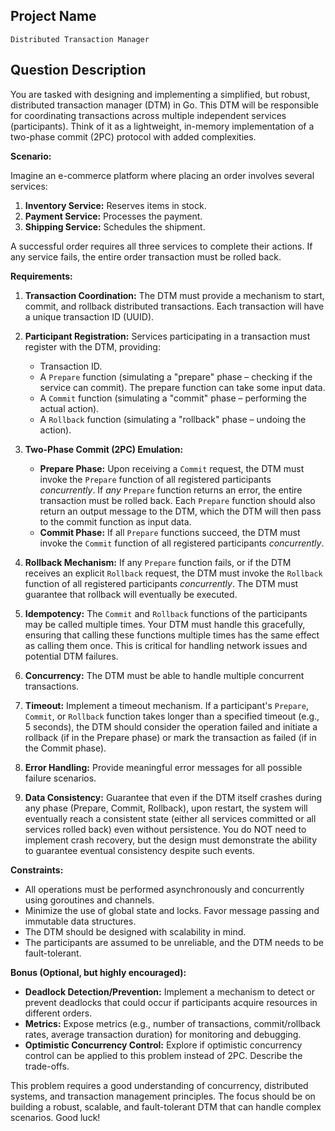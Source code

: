 ## Project Name

`Distributed Transaction Manager`

## Question Description

You are tasked with designing and implementing a simplified, but robust, distributed transaction manager (DTM) in Go. This DTM will be responsible for coordinating transactions across multiple independent services (participants). Think of it as a lightweight, in-memory implementation of a two-phase commit (2PC) protocol with added complexities.

**Scenario:**

Imagine an e-commerce platform where placing an order involves several services:

1.  **Inventory Service:** Reserves items in stock.
2.  **Payment Service:** Processes the payment.
3.  **Shipping Service:** Schedules the shipment.

A successful order requires all three services to complete their actions. If any service fails, the entire order transaction must be rolled back.

**Requirements:**

1.  **Transaction Coordination:** The DTM must provide a mechanism to start, commit, and rollback distributed transactions. Each transaction will have a unique transaction ID (UUID).

2.  **Participant Registration:** Services participating in a transaction must register with the DTM, providing:
    *   Transaction ID.
    *   A `Prepare` function (simulating a "prepare" phase – checking if the service can commit). The prepare function can take some input data.
    *   A `Commit` function (simulating a "commit" phase – performing the actual action).
    *   A `Rollback` function (simulating a "rollback" phase – undoing the action).

3.  **Two-Phase Commit (2PC) Emulation:**
    *   **Prepare Phase:** Upon receiving a `Commit` request, the DTM must invoke the `Prepare` function of all registered participants *concurrently*. If *any* `Prepare` function returns an error, the entire transaction must be rolled back. Each `Prepare` function should also return an output message to the DTM, which the DTM will then pass to the commit function as input data.
    *   **Commit Phase:** If all `Prepare` functions succeed, the DTM must invoke the `Commit` function of all registered participants *concurrently*.

4.  **Rollback Mechanism:** If any `Prepare` function fails, or if the DTM receives an explicit `Rollback` request, the DTM must invoke the `Rollback` function of all registered participants *concurrently*. The DTM must guarantee that rollback will eventually be executed.

5.  **Idempotency:** The `Commit` and `Rollback` functions of the participants may be called multiple times. Your DTM must handle this gracefully, ensuring that calling these functions multiple times has the same effect as calling them once. This is critical for handling network issues and potential DTM failures.

6.  **Concurrency:** The DTM must be able to handle multiple concurrent transactions.

7.  **Timeout:** Implement a timeout mechanism. If a participant's `Prepare`, `Commit`, or `Rollback` function takes longer than a specified timeout (e.g., 5 seconds), the DTM should consider the operation failed and initiate a rollback (if in the Prepare phase) or mark the transaction as failed (if in the Commit phase).

8.  **Error Handling:** Provide meaningful error messages for all possible failure scenarios.

9.  **Data Consistency:** Guarantee that even if the DTM itself crashes during any phase (Prepare, Commit, Rollback), upon restart, the system will eventually reach a consistent state (either all services committed or all services rolled back) even without persistence. You do NOT need to implement crash recovery, but the design must demonstrate the ability to guarantee eventual consistency despite such events.

**Constraints:**

*   All operations must be performed asynchronously and concurrently using goroutines and channels.
*   Minimize the use of global state and locks. Favor message passing and immutable data structures.
*   The DTM should be designed with scalability in mind.
*   The participants are assumed to be unreliable, and the DTM needs to be fault-tolerant.

**Bonus (Optional, but highly encouraged):**

*   **Deadlock Detection/Prevention:**  Implement a mechanism to detect or prevent deadlocks that could occur if participants acquire resources in different orders.
*   **Metrics:** Expose metrics (e.g., number of transactions, commit/rollback rates, average transaction duration) for monitoring and debugging.
*   **Optimistic Concurrency Control:** Explore if optimistic concurrency control can be applied to this problem instead of 2PC. Describe the trade-offs.

This problem requires a good understanding of concurrency, distributed systems, and transaction management principles. The focus should be on building a robust, scalable, and fault-tolerant DTM that can handle complex scenarios. Good luck!

